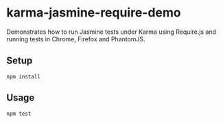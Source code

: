 # karma-jasmine-require-demo

Demonstrates how to run Jasmine tests under Karma using Require.js and running tests in Chrome, Firefox and PhantomJS.

## Setup

```
npm install
```

## Usage

```
npm test
```
